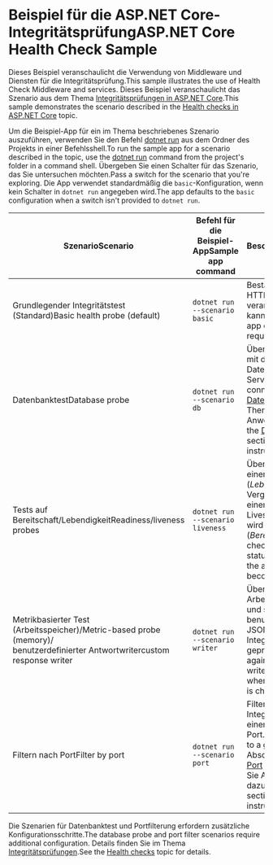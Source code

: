 # <a name="aspnet-core-health-check-sample"></a><span data-ttu-id="f943a-101">Beispiel für die ASP.NET Core-Integritätsprüfung</span><span class="sxs-lookup"><span data-stu-id="f943a-101">ASP.NET Core Health Check Sample</span></span>

<span data-ttu-id="f943a-102">Dieses Beispiel veranschaulicht die Verwendung von Middleware und Diensten für die Integritätsprüfung.</span><span class="sxs-lookup"><span data-stu-id="f943a-102">This sample illustrates the use of Health Check Middleware and services.</span></span> <span data-ttu-id="f943a-103">Dieses Beispiel veranschaulicht das Szenario aus dem Thema [Integritätsprüfungen in ASP.NET Core](https://docs.microsoft.com/aspnet/core/host-and-deploy/health-checks).</span><span class="sxs-lookup"><span data-stu-id="f943a-103">This sample demonstrates the scenario described in the [Health checks in ASP.NET Core](https://docs.microsoft.com/aspnet/core/host-and-deploy/health-checks) topic.</span></span>

<span data-ttu-id="f943a-104">Um die Beispiel-App für ein im Thema beschriebenes Szenario auszuführen, verwenden Sie den Befehl [dotnet run](https://docs.microsoft.com/dotnet/core/tools/dotnet-run) aus dem Ordner des Projekts in einer Befehlsshell.</span><span class="sxs-lookup"><span data-stu-id="f943a-104">To run the sample app for a scenario described in the topic, use the [dotnet run](https://docs.microsoft.com/dotnet/core/tools/dotnet-run) command from the project's folder in a command shell.</span></span> <span data-ttu-id="f943a-105">Übergeben Sie einen Schalter für das Szenario, das Sie untersuchen möchten.</span><span class="sxs-lookup"><span data-stu-id="f943a-105">Pass a switch for the scenario that you're exploring.</span></span> <span data-ttu-id="f943a-106">Die App verwendet standardmäßig die `basic`-Konfiguration, wenn kein Schalter in `dotnet run` angegeben wird.</span><span class="sxs-lookup"><span data-stu-id="f943a-106">The app defaults to the `basic` configuration when a switch isn't provided to `dotnet run`.</span></span>

| <span data-ttu-id="f943a-107">Szenario</span><span class="sxs-lookup"><span data-stu-id="f943a-107">Scenario</span></span>                                               | <span data-ttu-id="f943a-108">Befehl für die Beispiel-App</span><span class="sxs-lookup"><span data-stu-id="f943a-108">Sample app command</span></span>               | <span data-ttu-id="f943a-109">Beschreibung</span><span class="sxs-lookup"><span data-stu-id="f943a-109">Description</span></span> |
| ------------------------------------------------------ | -------------------------------- | ----------- |
| <span data-ttu-id="f943a-110">Grundlegender Integritätstest (Standard)</span><span class="sxs-lookup"><span data-stu-id="f943a-110">Basic health probe (default)</span></span>                           | `dotnet run --scenario basic`    | <span data-ttu-id="f943a-111">Bestätigt, dass die App HTTP-Anforderungen verarbeiten kann.</span><span class="sxs-lookup"><span data-stu-id="f943a-111">Confirms that the app can process HTTP requests.</span></span> |
| <span data-ttu-id="f943a-112">Datenbanktest</span><span class="sxs-lookup"><span data-stu-id="f943a-112">Database probe</span></span>                                         | `dotnet run --scenario db`       | <span data-ttu-id="f943a-113">Überprüft die Verbindung mit der SQL Server-Datenbank.</span><span class="sxs-lookup"><span data-stu-id="f943a-113">Checks a SQL Server database connection.</span></span> <span data-ttu-id="f943a-114">Im Abschnitt [Datenbanktest](https://docs.microsoft.com/aspnet/core/host-and-deploy/health-checks#database-probe) des Themas finden Sie Anweisungen dazu.</span><span class="sxs-lookup"><span data-stu-id="f943a-114">See the [Database probe](https://docs.microsoft.com/aspnet/core/host-and-deploy/health-checks#database-probe) section of the topic for instructions.</span></span> |
| <span data-ttu-id="f943a-115">Tests auf Bereitschaft/Lebendigkeit</span><span class="sxs-lookup"><span data-stu-id="f943a-115">Readiness/liveness probes</span></span>                              | `dotnet run --scenario liveness` | <span data-ttu-id="f943a-116">Überprüft den Status einer Live-App (*Lebendigkeit*) im Vergleich zum Status einer App, die auf die Liveschaltung vorbereitet wird (*Bereitschaft*).</span><span class="sxs-lookup"><span data-stu-id="f943a-116">Performs checks for a live app status (*liveness*) versus the app preparing to become live (*readiness*).</span></span> |
| <span data-ttu-id="f943a-117">Metrikbasierter Test (Arbeitsspeicher)/</span><span class="sxs-lookup"><span data-stu-id="f943a-117">Metric-based probe (memory)/</span></span><br><span data-ttu-id="f943a-118">benutzerdefinierter Antwortwriter</span><span class="sxs-lookup"><span data-stu-id="f943a-118">custom response writer</span></span> | `dotnet run --scenario writer`   | <span data-ttu-id="f943a-119">Überprüft die Arbeitsspeichernutzung und schreibt benutzerdefinierten JSON-Code, wenn der Integritätsendpunkt geprüft wird.</span><span class="sxs-lookup"><span data-stu-id="f943a-119">Checks against memory use and writes out custom JSON when the health endpoint is checked.</span></span> |
| <span data-ttu-id="f943a-120">Filtern nach Port</span><span class="sxs-lookup"><span data-stu-id="f943a-120">Filter by port</span></span>                                         | `dotnet run --scenario port`     | <span data-ttu-id="f943a-121">Filtert Integritätsprüfungen nach einem bestimmten Port.</span><span class="sxs-lookup"><span data-stu-id="f943a-121">Filters health checks to a given port.</span></span> <span data-ttu-id="f943a-122">Im Abschnitt [Filtern nach Port](https://docs.microsoft.com/aspnet/core/host-and-deploy/health-checks#filter-by-port) des Themas finden Sie Anweisungen dazu.</span><span class="sxs-lookup"><span data-stu-id="f943a-122">See the [Filter by port](https://docs.microsoft.com/aspnet/core/host-and-deploy/health-checks#filter-by-port) section of the topic for instructions.</span></span> |

<span data-ttu-id="f943a-123">Die Szenarien für Datenbanktest und Portfilterung erfordern zusätzliche Konfigurationsschritte.</span><span class="sxs-lookup"><span data-stu-id="f943a-123">The database probe and port filter scenarios require additional configuration.</span></span> <span data-ttu-id="f943a-124">Details finden Sie im Thema [Integritätsprüfungen](https://docs.microsoft.com/aspnet/core/host-and-deploy/health-checks).</span><span class="sxs-lookup"><span data-stu-id="f943a-124">See the [Health checks](https://docs.microsoft.com/aspnet/core/host-and-deploy/health-checks) topic for details.</span></span>
